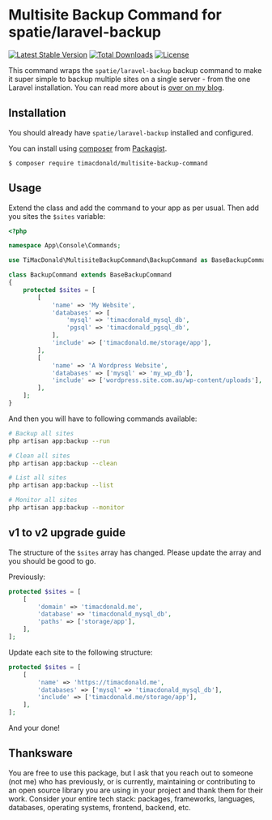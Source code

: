 # Multisite Backup Command for spatie/laravel-backup

[![Latest Stable Version](https://poser.pugx.org/timacdonald/multisite-backup-command/v/stable)](https://packagist.org/packages/timacdonald/multisite-backup-command) [![Total Downloads](https://poser.pugx.org/timacdonald/multisite-backup-command/downloads)](https://packagist.org/packages/timacdonald/multisite-backup-command) [![License](https://poser.pugx.org/timacdonald/multisite-backup-command/license)](https://packagist.org/packages/timacdonald/multisite-backup-command)

This command wraps the `spatie/laravel-backup` backup command to make it super simple to backup multiple sites on a single server - from the one Laravel installation. You can read more about is [over on my blog](https://timacdonald.me/backup-multiple-sites-frameworks-laravel-backup/).

## Installation

You should already have `spatie/laravel-backup` installed and configured.

You can install using [composer](https://getcomposer.org/) from [Packagist](https://packagist.org/packages/timacdonald/multisite-backup-command).

```
$ composer require timacdonald/multisite-backup-command
```

## Usage

Extend the class and add the command to your app as per usual. Then add you sites the `$sites` variable:

```php
<?php

namespace App\Console\Commands;

use TiMacDonald\MultisiteBackupCommand\BackupCommand as BaseBackupCommand;

class BackupCommand extends BaseBackupCommand
{
    protected $sites = [
        [
            'name' => 'My Website',
            'databases' => [
                'mysql' => 'timacdonald_mysql_db',
                'pgsql' => 'timacdonald_pgsql_db',
            ],
            'include' => ['timacdonald.me/storage/app'],
        ],
        [
            'name' => 'A Wordpress Website',
            'databases' => ['mysql' => 'my_wp_db'],
            'include' => ['wordpress.site.com.au/wp-content/uploads'],
        ],
    ];
}

```

And then you will have to following commands available:

```bash
# Backup all sites
php artisan app:backup --run

# Clean all sites
php artisan app:backup --clean

# List all sites
php artisan app:backup --list

# Monitor all sites
php artisan app:backup --monitor
```

## v1 to v2 upgrade guide

The structure of the `$sites` array has changed. Please update the array and you should be good to go.

Previously:

```php
protected $sites = [
    [
        'domain' => 'timacdonald.me',
        'database' => 'timacdonald_mysql_db',
        'paths' => ['storage/app'],
    ],
];
```

Update each site to the following structure:

```php
protected $sites = [
    [
        'name' => 'https://timacdonald.me',
        'databases' => ['mysql' => 'timacdonald_mysql_db'],
        'include' => ['timacdonald.me/storage/app'],
    ],
];
```

And your done!

## Thanksware

You are free to use this package, but I ask that you reach out to someone (not me) who has previously, or is currently, maintaining or contributing to an open source library you are using in your project and thank them for their work. Consider your entire tech stack: packages, frameworks, languages, databases, operating systems, frontend, backend, etc.